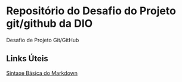 # Repositório do Desafio do Projeto git/github da DIO
Desafio de Projeto Git/GitHub

## Links Úteis
[Sintaxe Básica do Markdown](https://www.markdownguide.org/basic-syntax/)
